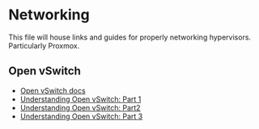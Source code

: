 # Networking
This file will house links and guides for properly networking hypervisors. Particularly Proxmox.

## Open vSwitch
* [Open vSwitch docs](https://docs.openvswitch.org/en/latest/)
* [Understanding Open vSwitch: Part 1](https://medium.com/@ozcankasal/understanding-open-vswitch-part-1-fd75e32794e4)
* [Understanding Open vSwitch: Part2 ](https://medium.com/@ozcankasal/understanding-open-vswitch-part-2-372594d92e78)
* [Understanding Open vSwitch: Part 3](https://medium.com/@ozcankasal/understanding-open-vswitch-part-3-3c04e03dbda9)

